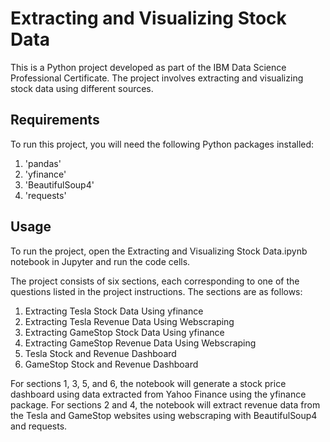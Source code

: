 # Extracting and Visualizing Stock Data

This is a Python project developed as part of the IBM Data Science Professional Certificate. The project involves extracting and visualizing stock data using different sources.

## Requirements
To run this project, you will need the following Python packages installed:

1. 'pandas'
2. 'yfinance'
3. 'BeautifulSoup4'
4. 'requests'

## Usage
To run the project, open the Extracting and Visualizing Stock Data.ipynb notebook in Jupyter and run the code cells.

The project consists of six sections, each corresponding to one of the questions listed in the project instructions. The sections are as follows:

1. Extracting Tesla Stock Data Using yfinance
2. Extracting Tesla Revenue Data Using Webscraping
3. Extracting GameStop Stock Data Using yfinance
4. Extracting GameStop Revenue Data Using Webscraping
5. Tesla Stock and Revenue Dashboard
6. GameStop Stock and Revenue Dashboard

For sections 1, 3, 5, and 6, the notebook will generate a stock price dashboard using data extracted from Yahoo Finance using the yfinance package. For sections 2 and 4, the notebook will extract revenue data from the Tesla and GameStop websites using webscraping with BeautifulSoup4 and requests.
